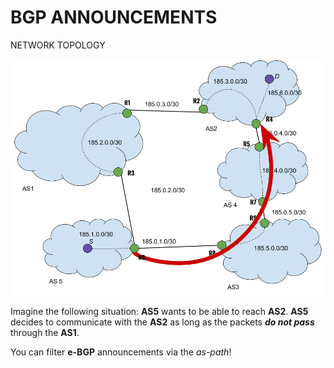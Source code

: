 # BGP ANNOUNCEMENTS

NETWORK TOPOLOGY

<div align="center">
  <img src="https://github.com/mariocuomo/kathara-testing/blob/main/labs/bgp_policy/schema.png">
</div>


Imagine the following situation: **AS5** wants to be able to reach **AS2**.
**AS5** decides to communicate with the **AS2** as long as the packets **_do not pass_** through the **AS1**.

You can filter **e-BGP** announcements via the _as-path_!







